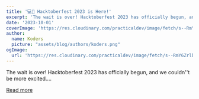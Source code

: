 ```yaml
---
title: '💻🎃 Hacktoberfest 2023 is Here!'
excerpt: 'The wait is over! Hacktoberfest 2023 has officially begun, and we couldn''t be more excited....'
date: '2023-10-01'
coverImage: 'https://res.cloudinary.com/practicaldev/image/fetch/s--RmY6Zrlb--/c_imagga_scale,f_auto,fl_progressive,h_420,q_auto,w_1000/https://dev-to-uploads.s3.amazonaws.com/uploads/articles/hpa62sv1woh39hd65bcs.jpg'
author:
  name: Koders
  picture: "assets/blog/authors/koders.png"
ogImage:
  url: 'https://res.cloudinary.com/practicaldev/image/fetch/s--RmY6Zrlb--/c_imagga_scale,f_auto,fl_progressive,h_420,q_auto,w_1000/https://dev-to-uploads.s3.amazonaws.com/uploads/articles/hpa62sv1woh39hd65bcs.jpg'
---
```


The wait is over! Hacktoberfest 2023 has officially begun, and we couldn''t be more excited....

[Read more](https://dev.to/devteam/hacktoberfest-2023-is-here-58bo)
